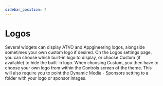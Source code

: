 ```yaml
---
sidebar_position: 4
---
```


# Logos

Several widgets can display ATVO and Appgineering logos, alongside sometimes your own custom logo if desired. On the Logos settings page, you can choose which built-in logo to display, or choose Custom (if available) to hide the built-in logo. When choosing Custom, you then have to choose your own logo from within the Controls screen of the theme. This will also require you to point the Dynamic Media - Sponsors setting to a folder with your logo or sponsor images.